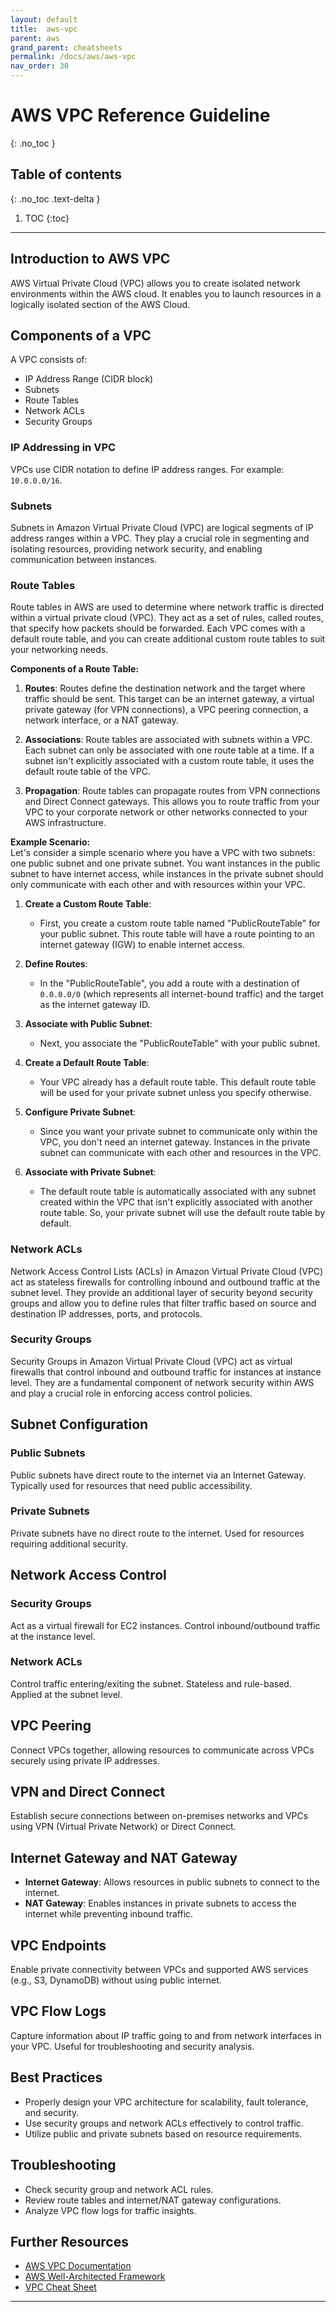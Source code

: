 ```yaml
---
layout: default
title:  aws-vpc
parent: aws
grand_parent: cheatsheets
permalink: /docs/aws/aws-vpc
nav_order: 30
---
```

# AWS VPC Reference Guideline
{: .no_toc }

## Table of contents
{: .no_toc .text-delta }

1. TOC
{:toc}

---

## Introduction to AWS VPC
AWS Virtual Private Cloud (VPC) allows you to create isolated network environments within the AWS cloud. It enables you to launch resources in a logically isolated section of the AWS Cloud.

## Components of a VPC
A VPC consists of:
- IP Address Range (CIDR block)
- Subnets
- Route Tables
- Network ACLs
- Security Groups

### IP Addressing in VPC
VPCs use CIDR notation to define IP address ranges. For example: `10.0.0.0/16`.

### Subnets
Subnets in Amazon Virtual Private Cloud (VPC) are logical segments of IP address ranges within a VPC. They play a crucial
role in segmenting and isolating resources, providing network security, and enabling communication between instances. 

### Route Tables
Route tables in AWS are used to determine where network traffic is directed within a virtual private cloud (VPC). They 
act as a set of rules, called routes, that specify how packets should be forwarded. Each VPC comes with a default route 
table, and you can create additional custom route tables to suit your networking needs.

**Components of a Route Table:**
1. **Routes**: Routes define the destination network and the target where traffic should be sent. This target can be an internet gateway, a virtual private gateway (for VPN connections), a VPC peering connection, a network interface, or a NAT gateway.

2. **Associations**: Route tables are associated with subnets within a VPC. Each subnet can only be associated with one route table at a time. If a subnet isn't explicitly associated with a custom route table, it uses the default route table of the VPC.

3. **Propagation**: Route tables can propagate routes from VPN connections and Direct Connect gateways. This allows you to route traffic from your VPC to your corporate network or other networks connected to your AWS infrastructure.

**Example Scenario:**   
Let's consider a simple scenario where you have a VPC with two subnets: one public subnet and one private subnet. You want instances in the public subnet to have internet access, while instances in the private subnet should only communicate with each other and with resources within your VPC.

1. **Create a Custom Route Table**:
    - First, you create a custom route table named "PublicRouteTable" for your public subnet. This route table will have a route pointing to an internet gateway (IGW) to enable internet access.

2. **Define Routes**:
    - In the "PublicRouteTable", you add a route with a destination of `0.0.0.0/0` (which represents all internet-bound traffic) and the target as the internet gateway ID.

3. **Associate with Public Subnet**:
    - Next, you associate the "PublicRouteTable" with your public subnet.

4. **Create a Default Route Table**:
    - Your VPC already has a default route table. This default route table will be used for your private subnet unless you specify otherwise.

5. **Configure Private Subnet**:
    - Since you want your private subnet to communicate only within the VPC, you don't need an internet gateway. Instances in the private subnet can communicate with each other and resources in the VPC.

6. **Associate with Private Subnet**:
    - The default route table is automatically associated with any subnet created within the VPC that isn't explicitly associated with another route table. So, your private subnet will use the default route table by default.

### Network ACLs
Network Access Control Lists (ACLs) in Amazon Virtual Private Cloud (VPC) act as stateless firewalls for controlling 
inbound and outbound traffic at the subnet level. They provide an additional layer of security beyond security groups 
and allow you to define rules that filter traffic based on source and destination IP addresses, ports, and protocols.

### Security Groups
Security Groups in Amazon Virtual Private Cloud (VPC) act as virtual firewalls that control inbound and outbound traffic 
for instances at instance level. They are a fundamental component of network security within AWS and play a crucial role 
in enforcing access control policies.

## Subnet Configuration
### Public Subnets
Public subnets have direct route to the internet via an Internet Gateway. Typically used for resources that need public accessibility.

### Private Subnets
Private subnets have no direct route to the internet. Used for resources requiring additional security.

## Network Access Control
### Security Groups
Act as a virtual firewall for EC2 instances. Control inbound/outbound traffic at the instance level.

### Network ACLs
Control traffic entering/exiting the subnet. Stateless and rule-based. Applied at the subnet level.

## VPC Peering
Connect VPCs together, allowing resources to communicate across VPCs securely using private IP addresses.

## VPN and Direct Connect
Establish secure connections between on-premises networks and VPCs using VPN (Virtual Private Network) or Direct Connect.

## Internet Gateway and NAT Gateway
- **Internet Gateway**: Allows resources in public subnets to connect to the internet.
- **NAT Gateway**: Enables instances in private subnets to access the internet while preventing inbound traffic.

## VPC Endpoints
Enable private connectivity between VPCs and supported AWS services (e.g., S3, DynamoDB) without using public internet.

## VPC Flow Logs
Capture information about IP traffic going to and from network interfaces in your VPC. Useful for troubleshooting and security analysis.

## Best Practices
- Properly design your VPC architecture for scalability, fault tolerance, and security.
- Use security groups and network ACLs effectively to control traffic.
- Utilize public and private subnets based on resource requirements.

## Troubleshooting
- Check security group and network ACL rules.
- Review route tables and internet/NAT gateway configurations.
- Analyze VPC flow logs for traffic insights.

## Further Resources
- [AWS VPC Documentation](https://docs.aws.amazon.com/vpc)
- [AWS Well-Architected Framework](https://aws.amazon.com/architecture/well-architected/)
- [VPC Cheat Sheet](https://cjrequena.com/markdowns/docs/aws/aws-cli#aws-cli-commands-for-amazon-vpc)

---

